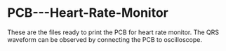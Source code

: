 # PCB---Heart-Rate-Monitor
These are the files ready to print the PCB for heart rate monitor. The QRS waveform can be observed by connecting the PCB to oscilloscope. 
